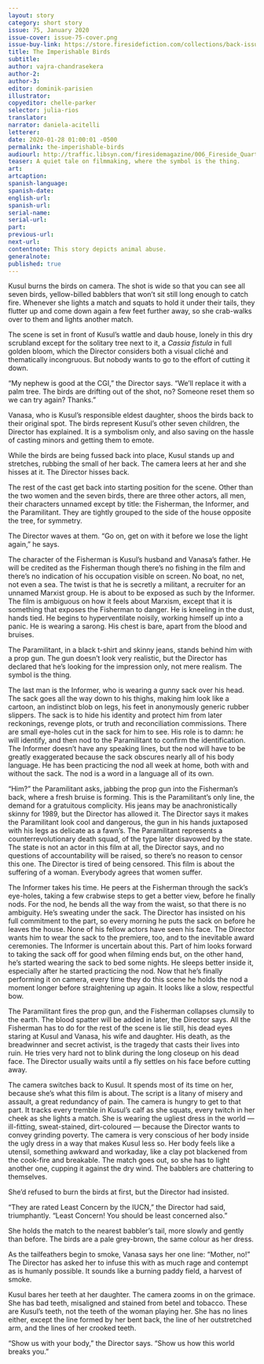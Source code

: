 ```yaml
---
layout: story
category: short story
issue: 75, January 2020
issue-cover: issue-75-cover.png
issue-buy-link: https://store.firesidefiction.com/collections/back-issues/products/fireside-magazine-issue-75-january-2020
title: The Imperishable Birds
subtitle:
author: vajra-chandrasekera
author-2:
author-3:
editor: dominik-parisien
illustrator:
copyeditor: chelle-parker
selector: julia-rios
translator:
narrator: daniela-acitelli
letterer:
date: 2020-01-28 01:00:01 -0500
permalink: the-imperishable-birds
audiourl: http://traffic.libsyn.com/firesidemagazine/006_Fireside_Quarterly_The_Imperishable_Birds.mp3
teaser: A quiet tale on filmmaking, where the symbol is the thing.
art:
artcaption:
spanish-language:
spanish-date:
english-url:
spanish-url:
serial-name:
serial-url:
part:
previous-url:
next-url:
contentnote: This story depicts animal abuse.
generalnote:
published: true
---
```

Kusul burns the birds on camera. The shot is wide so that you can see all seven birds, yellow-billed babblers that won’t sit still long enough to catch fire. Whenever she lights a match and squats to hold it under their tails, they flutter up and come down again a few feet further away, so she crab-walks over to them and lights another match.

The scene is set in front of Kusul’s wattle and daub house, lonely in this dry scrubland except for the solitary tree next to it, a _Cassia fistula_ in full golden bloom, which the Director considers both a visual cliché and thematically incongruous. But nobody wants to go to the effort of cutting it down.

“My nephew is good at the CGI,” the Director says. “We’ll replace it with a palm tree. The birds are drifting out of the shot, no? Someone reset them so we can try again? Thanks.”

Vanasa, who is Kusul’s responsible eldest daughter, shoos the birds back to their original spot. The birds represent Kusul’s other seven children, the Director has explained. It is a symbolism only, and also saving on the hassle of casting minors and getting them to emote.

While the birds are being fussed back into place, Kusul stands up and stretches, rubbing the small of her back. The camera leers at her and she hisses at it. The Director hisses back.

The rest of the cast get back into starting position for the scene. Other than the two women and the seven birds, there are three other actors, all men, their characters unnamed except by title: the Fisherman, the Informer, and the Paramilitant. They are tightly grouped to the side of the house opposite the tree, for symmetry.

The Director waves at them. “Go on, get on with it before we lose the light again,” he says.

The character of the Fisherman is Kusul’s husband and Vanasa’s father. He will be credited as the Fisherman though there’s no fishing in the film and there’s no indication of his occupation visible on screen. No boat, no net, not even a sea. The twist is that he is secretly a militant, a recruiter for an unnamed Marxist group. He is about to be exposed as such by the Informer. The film is ambiguous on how it feels about Marxism, except that it is something that exposes the Fisherman to danger. He is kneeling in the dust, hands tied. He begins to hyperventilate noisily, working himself up into a panic. He is wearing a sarong. His chest is bare, apart from the blood and bruises.

The Paramilitant, in a black t-shirt and skinny jeans, stands behind him with a prop gun. The gun doesn’t look very realistic, but the Director has declared that he’s looking for the impression only, not mere realism. The symbol is the thing.

The last man is the Informer, who is wearing a gunny sack over his head. The sack goes all the way down to his thighs, making him look like a cartoon, an indistinct blob on legs, his feet in anonymously generic rubber slippers. The sack is to hide his identity and protect him from later reckonings, revenge plots, or truth and reconciliation commissions. There are small eye-holes cut in the sack for him to see. His role is to damn: he will identify, and then nod to the Paramilitant to confirm the identification. The Informer doesn’t have any speaking lines, but the nod will have to be greatly exaggerated because the sack obscures nearly all of his body language. He has been practicing the nod all week at home, both with and without the sack. The nod is a word in a language all of its own.

“Him?” the Paramilitant asks, jabbing the prop gun into the Fisherman’s back, where a fresh bruise is forming. This is the Paramilitant’s only line, the demand for a gratuitous complicity. His jeans may be anachronistically skinny for 1989, but the Director has allowed it. The Director says it makes the Paramilitant look cool and dangerous, the gun in his hands juxtaposed with his legs as delicate as a fawn’s. The Paramilitant represents a counterrevolutionary death squad, of the type later disavowed by the state. The state is not an actor in this film at all, the Director says, and no questions of accountability will be raised, so there’s no reason to censor this one. The Director is tired of being censored. This film is about the suffering of a woman. Everybody agrees that women suffer.

The Informer takes his time. He peers at the Fisherman through the sack’s eye-holes, taking a few crabwise steps to get a better view, before he finally nods. For the nod, he bends all the way from the waist, so that there is no ambiguity. He’s sweating under the sack. The Director has insisted on his full commitment to the part, so every morning he puts the sack on before he leaves the house. None of his fellow actors have seen his face. The Director wants him to wear the sack to the premiere, too, and to the inevitable award ceremonies. The Informer is uncertain about this. Part of him looks forward to taking the sack off for good when filming ends but, on the other hand, he’s started wearing the sack to bed some nights. He sleeps better inside it, especially after he started practicing the nod. Now that he’s finally performing it on camera, every time they do this scene he holds the nod a moment longer before straightening up again. It looks like a slow, respectful bow.

The Paramilitant fires the prop gun, and the Fisherman collapses clumsily to the earth. The blood spatter will be added in later, the Director says. All the Fisherman has to do for the rest of the scene is lie still, his dead eyes staring at Kusul and Vanasa, his wife and daughter. His death, as the breadwinner and secret activist, is the tragedy that casts their lives into ruin. He tries very hard not to blink during the long closeup on his dead face. The Director usually waits until a fly settles on his face before cutting away.

The camera switches back to Kusul. It spends most of its time on her, because she’s what this film is about. The script is a litany of misery and assault, a great redundancy of pain. The camera is hungry to get to that part. It tracks every tremble in Kusul’s calf as she squats, every twitch in her cheek as she lights a match. She is wearing the ugliest dress in the world — ill-fitting, sweat-stained, dirt-coloured — because the Director wants to convey grinding poverty. The camera is very conscious of her body inside the ugly dress in a way that makes Kusul less so. Her body feels like a utensil, something awkward and workaday, like a clay pot blackened from the cook-fire and breakable. The match goes out, so she has to light another one, cupping it against the dry wind. The babblers are chattering to themselves.

She’d refused to burn the birds at first, but the Director had insisted.

“They are rated Least Concern by the IUCN,” the Director had said, triumphantly. “Least Concern! You should be least concerned also.”

She holds the match to the nearest babbler’s tail, more slowly and gently than before. The birds are a pale grey-brown, the same colour as her dress.

As the tailfeathers begin to smoke, Vanasa says her one line: “Mother, no!” The Director has asked her to infuse this with as much rage and contempt as is humanly possible. It sounds like a burning paddy field, a harvest of smoke.

Kusul bares her teeth at her daughter. The camera zooms in on the grimace. She has bad teeth, misaligned and stained from betel and tobacco. These are Kusul’s teeth, not the teeth of the woman playing her. She has no lines either, except the line formed by her bent back, the line of her outstretched arm, and the lines of her crooked teeth.

“Show us with your body,” the Director says. “Show us how this world breaks you.”

